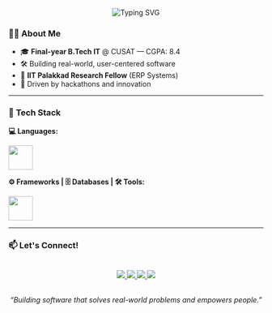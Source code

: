 <p align="center">
  <img src="https://readme-typing-svg.demolab.com?font=Fira+Code&weight=700&size=32&pause=1000&color=4F8EF7&center=true&vCenter=true&width=750&lines=Hi+%F0%9F%91%8B%2C+I'm+Ashbin+P+A;Final-year+IT+Undergrad+@+CUSAT;Builder+of+Impactful+Software!" alt="Typing SVG" />
</p>

### 🧑‍💻 **About Me**

- 🎓 **Final-year B.Tech IT** @ CUSAT — CGPA: 8.4
- 🛠️ Building real-world, user-centered software
- 🏅 **IIT Palakkad Research Fellow** (ERP Systems)
- 🚀 Driven by hackathons and innovation

---

### 🚀 **Tech Stack**

<p><strong>💻 Languages:</strong></p>
<img src="https://skillicons.dev/icons?i=cpp,typescript,html,css" height="48" />

<p><strong>⚙️ Frameworks | 🗄️ Databases | 🛠️ Tools:</strong></p>
<img src="https://skillicons.dev/icons?i=react,nextjs,angular,tailwind,bootstrap,mysql,supabase,git,vscode,vercel" height="48" />

---



### 📫 **Let's Connect!**
<br>
<div align="center">
  <a href="mailto:22it023ashb@ug.cusat.ac.in">
  <img src="https://img.shields.io/badge/Email-22it023ashb@ug.cusat.ac.in-FF6F61?style=for-the-badge&logo=gmail&logoColor=white"/>
</a>

  <a href="https://www.linkedin.com/in/ashbin-tech/">
    <img src="https://img.shields.io/badge/LinkedIn-0A66C2?style=for-the-badge&logo=linkedin&logoColor=white"/>
  </a>
  <a href="https://portfolioashbin.vercel.app/" target="_blank">
  <img src="https://img.shields.io/badge/Portfolio-000000?style=for-the-badge&logo=vercel&logoColor=white"/>
</a>
  <a href="https://drive.google.com/file/d/1IlmF8I5GVj304kwGd_dSqlDyblverfnD/view?usp=drive_link">
    <img src="https://img.shields.io/badge/Resume-Download-0096C7?style=for-the-badge&logo=adobeacrobatreader&logoColor=white"/>
  </a>
</div>
<br>
<p align="center">
  <i>“Building software that solves real-world problems and empowers people.”</i>
</p>

